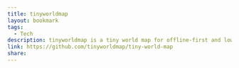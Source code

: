 ```yaml
---
title: tinyworldmap
layout: bookmark
tags:
  - Tech
description: tinyworldmap is a tiny world map for offline-first and low-bandwidth web apps
link: https://github.com/tinyworldmap/tiny-world-map
share:
---
```


